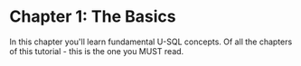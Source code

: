 # Chapter 1: The Basics

In this chapter you'll learn fundamental U-SQL concepts. Of all the chapters of this tutorial - this is the one you MUST read.



